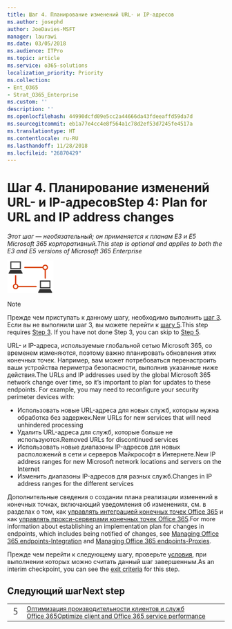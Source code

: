 ```yaml
---
title: Шаг 4. Планирование изменений URL- и IP-адресов
ms.author: josephd
author: JoeDavies-MSFT
manager: laurawi
ms.date: 03/05/2018
ms.audience: ITPro
ms.topic: article
ms.service: o365-solutions
localization_priority: Priority
ms.collection:
- Ent_O365
- Strat_O365_Enterprise
ms.custom: ''
description: ''
ms.openlocfilehash: 44990dcfd09e5cc2a44666da43fdeeaffd59da7d
ms.sourcegitcommit: eb1a77e4cc4e8f564a1c78d2ef53d7245fe4517a
ms.translationtype: HT
ms.contentlocale: ru-RU
ms.lasthandoff: 11/28/2018
ms.locfileid: "26870429"
---
```

# <a name="step-4-plan-for-url-and-ip-address-changes"></a><span data-ttu-id="f9d56-102">Шаг 4. Планирование изменений URL- и IP-адресов</span><span class="sxs-lookup"><span data-stu-id="f9d56-102">Step 4: Plan for URL and IP address changes</span></span>

<span data-ttu-id="f9d56-103">*Этот шаг — необязательный; он применяется к планам E3 и E5 Microsoft 365 корпоративный.*</span><span class="sxs-lookup"><span data-stu-id="f9d56-103">*This step is optional and applies to both the E3 and E5 versions of Microsoft 365 Enterprise*</span></span>

![](./media/deploy-foundation-infrastructure/networking_icon-small.png)

>[!Note]
><span data-ttu-id="f9d56-p101">Прежде чем приступать к данному шагу, необходимо выполнить [шаг 3](networking-configure-proxies-firewalls.md). Если вы не выполнили шаг 3, вы можете перейти к [шагу 5](networking-optimize-tcp-performance.md).</span><span class="sxs-lookup"><span data-stu-id="f9d56-p101">This step requires [Step 3](networking-configure-proxies-firewalls.md). If you have not done Step 3, you can skip to [Step 5](networking-optimize-tcp-performance.md).</span></span>
>

<span data-ttu-id="f9d56-p102">URL- и IP-адреса, используемые глобальной сетью Microsoft 365, со временем изменяются, поэтому важно планировать обновления этих конечных точек. Например, вам может потребоваться перенастроить ваши устройства периметра безопасности, выполнив указанные ниже действия.</span><span class="sxs-lookup"><span data-stu-id="f9d56-p102">The URLs and IP addresses used by the global Microsoft 365 network change over time, so it’s important to plan for updates to these endpoints. For example, you may need to reconfigure your security perimeter devices with:</span></span>

- <span data-ttu-id="f9d56-108">Использовать новые URL-адреса для новых служб, которым нужна обработка без задержек.</span><span class="sxs-lookup"><span data-stu-id="f9d56-108">New URLs for new services that will need unhindered processing</span></span>
- <span data-ttu-id="f9d56-109">Удалить URL-адреса для служб, которые больше не используются.</span><span class="sxs-lookup"><span data-stu-id="f9d56-109">Removed URLs for discontinued services</span></span>
- <span data-ttu-id="f9d56-110">Использовать новые диапазоны IP-адресов для новых расположений в сети и серверов Майкрософт в Интернете.</span><span class="sxs-lookup"><span data-stu-id="f9d56-110">New IP address ranges for new Microsoft network locations and servers on the Internet</span></span> 
- <span data-ttu-id="f9d56-111">Изменить диапазоны IP-адресов для разных служб.</span><span class="sxs-lookup"><span data-stu-id="f9d56-111">Changes in IP address ranges for the different services</span></span>

<span data-ttu-id="f9d56-112">Дополнительные сведения о создании плана реализации изменений в конечных точках, включающий уведомления об изменениях, см. в разделах о том, как [управлять интеграцией конечных точек Office 365](https://support.office.com/article/Managing-Office-365-endpoints-99cab9d4-ef59-4207-9f2b-3728eb46bf9a?ui=en-US#ID0EABAAA=2._Proxies&ID0EAEAAA=3._Integration) и как [управлять прокси-серверами конечных точек Office 365](https://support.office.com/article/Managing-Office-365-endpoints-99cab9d4-ef59-4207-9f2b-3728eb46bf9a#ID0EABAAA=2._Proxies&ID0EAEAAA=2._Proxies).</span><span class="sxs-lookup"><span data-stu-id="f9d56-112">For more information about establishing an implementation plan for changes in endpoints, which includes being notified of changes, see [Managing Office 365 endpoints-Integration](https://support.office.com/article/Managing-Office-365-endpoints-99cab9d4-ef59-4207-9f2b-3728eb46bf9a?ui=en-US#ID0EABAAA=2._Proxies&ID0EAEAAA=3._Integration) and [Managing Office 365 endpoints-Proxies](https://support.office.com/article/Managing-Office-365-endpoints-99cab9d4-ef59-4207-9f2b-3728eb46bf9a#ID0EABAAA=2._Proxies&ID0EAEAAA=2._Proxies).</span></span>

<span data-ttu-id="f9d56-113">Прежде чем перейти к следующему шагу, проверьте [условия](networking-exit-criteria.md#crit-networking-step4), при выполнении которых можно считать данный шаг завершенным.</span><span class="sxs-lookup"><span data-stu-id="f9d56-113">As an interim checkpoint, you can see the [exit criteria](networking-exit-criteria.md#crit-networking-step4) for this step.</span></span>

## <a name="next-step"></a><span data-ttu-id="f9d56-114">Следующий шаг</span><span class="sxs-lookup"><span data-stu-id="f9d56-114">Next step</span></span>

|||
|:-------|:-----|
|![](./media/stepnumbers/Step5.png)|[<span data-ttu-id="f9d56-115">Оптимизация производительности клиентов и служб Office 365</span><span class="sxs-lookup"><span data-stu-id="f9d56-115">Optimize client and Office 365 service performance</span></span>](networking-optimize-tcp-performance.md)|
